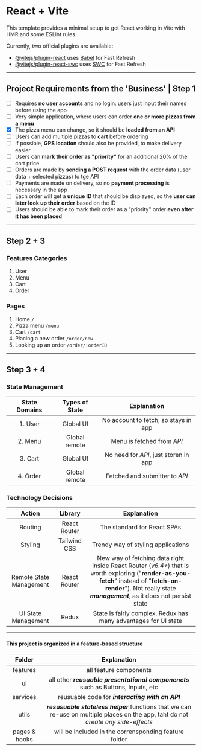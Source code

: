 # React + Vite

This template provides a minimal setup to get React working in Vite with HMR and some ESLint rules.

Currently, two official plugins are available:

- [@vitejs/plugin-react](https://github.com/vitejs/vite-plugin-react/blob/main/packages/plugin-react/README.md) uses [Babel](https://babeljs.io/) for Fast Refresh
- [@vitejs/plugin-react-swc](https://github.com/vitejs/vite-plugin-react-swc) uses [SWC](https://swc.rs/) for Fast Refresh
  
---

## Project Requirements from the 'Business' | Step 1

- [ ] Requires **no user accounts** and no login: users just input their names before using the app
- [ ] Very simple application, where users can order **one or more pizzas from a menu**
- [x] The pizza menu can change, so it should be **loaded from an API**
- [ ] Users can add multiple pizzas to **cart** before ordering
- [ ] If possible, **GPS location** should also be provided, to make delivery easier
- [ ] Users can **mark their order as "priority"** for an additional 20% of the cart price
- [ ] Orders are made by **sending a POST request** with the order data (user data + selected pizzas) to tge API
- [ ] Payments are made on delivery, so no **payment processing** is necessary in the app
- [ ] Each order will get a **unique ID** that should be displayed, so the **user can later look up their order** based on the ID
- [ ] Users should be able to mark their order as a "priority" order **even after it has been placed**

---

## Step 2 + 3

### Features Categories  

1. User
2. Menu
3. Cart
4. Order

### Pages 

1. Home `/` 
2. Pizza menu `/menu`
3. Cart `/cart`
4. Placing a new order `/order/new`
5. Looking up an order `/order/:orderID`

---

## Step 3 + 4

### State Management

|State Domains| Types of State|Explanation|
|:---:|:---:|:---:|
|1. User | Global UI|No account to fetch, so stays in app|
|2. Menu | Global remote|Menu is fetched from *API*|
|3. Cart | Global UI|No need for *API*, just storen in app|
|4. Order | Global remote|Fetched and submitter to *API*|

### Technology Decisions

|Action| Library|Explanation|
|:----------:|:-------------:|:---------------:|
|Routing|React Router|The standard for React SPAs|
|Styling|Tailwind CSS|Trendy way of styling applications|
|Remote State Management|React Router|New way of fetching data right inside React Router (*v6.4+*) that is worth exploring ("**render-as-you-fetch**" instead of "**fetch-on-render**"). Not really state ***management***, as it does not persist state|
|UI State Management|Redux|State is fairly complex. Redux has many advantages for UI state|

---

#### This project is organized in a feature-based structure

|Folder|Explanation|
|:---:|:---:|
|features|all feature components|
|ui|all other ***reusuable presentational componenets*** such as Buttons, Inputs, etc|
|services|reusuable code for ***interacting with an API***|
|utils|***resusuable stateless helper*** functions that we can re-use on multiple places on the app, taht do not *create any side-effects*|
|pages & hooks| will be included in the corrensponding feature folder|
